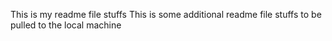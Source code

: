 This is my readme file stuffs
This is some additional readme file stuffs to be pulled to the local machine
